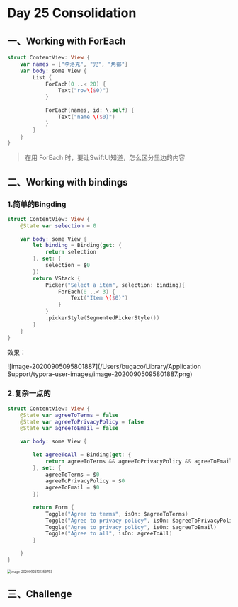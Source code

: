 # Day 25 Consolidation

## 一、Working with ForEach

```swift
struct ContentView: View {
    var names = ["李洛克", "兜", "角都"]
    var body: some View {
        List {
            ForEach(0 ..< 20) {
                Text("row\($0)")
            }
            
            ForEach(names, id: \.self) {
                Text("name \($0)")
            }
        }
    }
}
```

> 在用 ForEach 时，要让SwiftUI知道，怎么区分里边的内容

## 二、Working with bindings

### 1.简单的Bingding

```swift
struct ContentView: View {
    @State var selection = 0
    
    var body: some View {
        let binding = Binding(get: {
            return selection
        }, set: {
            selection = $0
        })
        return VStack {
            Picker("Select a item", selection: binding){
                ForEach(0 ..< 3) {
                    Text("Item \($0)")
                }
            }
            .pickerStyle(SegmentedPickerStyle())
        }
    }
}
```

效果：

![image-20200905095801887](/Users/bugaco/Library/Application Support/typora-user-images/image-20200905095801887.png)

### 2.复杂一点的

```swift
struct ContentView: View {
    @State var agreeToTerms = false
    @State var agreeToPrivacyPolicy = false
    @State var agreeToEmail = false
    
    var body: some View {
        
        let agreeToAll = Binding(get: {
            return agreeToTerms && agreeToPrivacyPolicy && agreeToEmail
        }, set: {
            agreeToTerms = $0
            agreeToPrivacyPolicy = $0
            agreeToEmail = $0
        })
        
        return Form {
            Toggle("Agree to terms", isOn: $agreeToTerms)
            Toggle("Agree to privacy policy", isOn: $agreeToPrivacyPolicy)
            Toggle("Agree to privacy policy", isOn: $agreeToEmail)
            Toggle("Agree to all", isOn: agreeToAll)
        }
        
    }
}
```

<img src="/Users/bugaco/Library/Application Support/typora-user-images/image-20200905101353793.png" alt="image-20200905101353793" style="zoom: 50%;" />

## 三、Challenge

